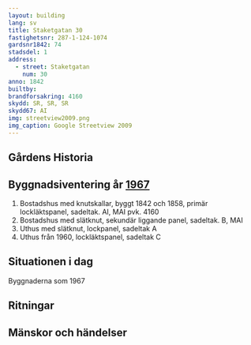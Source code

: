 ```yaml
---
layout: building
lang: sv
title: Staketgatan 30
fastighetsnr: 287-1-124-1074
gardsnr1842: 74
stadsdel: 1
address:
  - street: Staketgatan
    num: 30
anno: 1842
builtby:
brandforsakring: 4160
skydd: SR, SR, SR
skydd67: AI
img: streetview2009.png
img_caption: Google Streetview 2009
---
```


## Gårdens Historia


## Byggnadsiventering år <a href="/sources/keinanen_karki.pdf">1967</a>
1. Bostadshus med knutskallar, byggt 1842 och 1858, primär lockläktspanel, sadeltak. AI, MAI pvk. 4160
2. Bostadshus med slätknut, sekundär liggande panel, sadeltak. B, MAI
3. Uthus med slätknut, lockpanel, sadeltak A
4. Uthus från 1960, lockläktspanel, sadeltak C


## Situationen i dag
Byggnaderna som 1967

## Ritningar


## Mänskor och händelser
